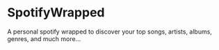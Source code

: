 # SpotifyWrapped
A personal spotify wrapped to discover your top songs, artists, albums, genres, and much more...
